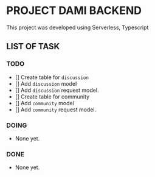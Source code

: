 # PROJECT DAMI BACKEND
This project was developed using Serverless, Typescript
## LIST OF TASK
### TODO
- [] Create table for `discussion`
- [] Add `discussion` model
- [] Add `discussion` request model.
- [] Create table for community
- [] Add `community` model
- [] Add `community` request model.

### DOING
* None yet. 

### DONE
* None yet. 